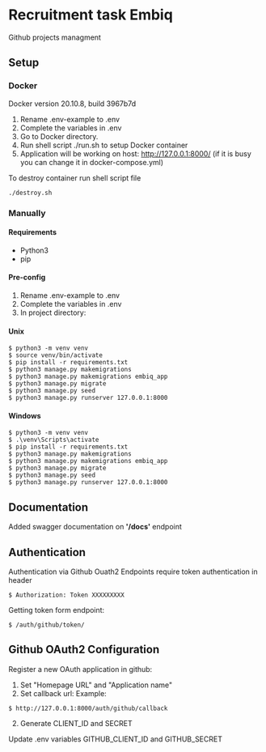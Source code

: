 # Recruitment task Embiq
Github projects managment

## Setup 

### Docker
Docker version 20.10.8, build 3967b7d

1. Rename .env-example to .env
2. Complete the variables in .env
3. Go to Docker directory.
4. Run shell script ./run.sh to setup Docker container
5. Application will be working on host: http://127.0.0.1:8000/ (if it is busy you can change it in docker-compose.yml)

To destroy container run shell script file 
```
./destroy.sh
```
### Manually
#### Requirements
* Python3
* pip

#### Pre-config
1. Rename .env-example to .env
2. Complete the variables in .env
3. In project directory:

#### Unix
```
$ python3 -m venv venv
$ source venv/bin/activate
$ pip install -r requirements.txt
$ python3 manage.py makemigrations
$ python3 manage.py makemigrations embiq_app
$ python3 manage.py migrate
$ python3 manage.py seed
$ python3 manage.py runserver 127.0.0.1:8000
```
#### Windows
```
$ python3 -m venv venv
$ .\venv\Scripts\activate
$ pip install -r requirements.txt
$ python3 manage.py makemigrations
$ python3 manage.py makemigrations embiq_app
$ python3 manage.py migrate
$ python3 manage.py seed
$ python3 manage.py runserver 127.0.0.1:8000
```

## Documentation
Added swagger documentation on **'/docs'** endpoint

## Authentication
Authentication via Github Ouath2
Endpoints require token authentication in header
```
$ Authorization: Token XXXXXXXXX
```
Getting token form endpoint:
```
$ /auth/github/token/
```

## Github OAuth2 Configuration
Register a new OAuth application in github:
1. Set "Homepage URL" and "Application name"
2. Set callback url:
Example:
```
$ http://127.0.0.1:8000/auth/github/callback
```
2. Generate CLIENT_ID and SECRET

Update .env variables GITHUB_CLIENT_ID and GITHUB_SECRET


